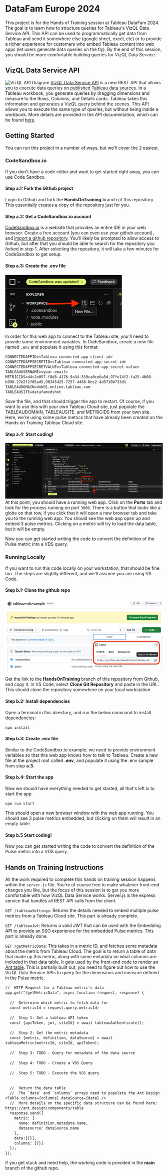 # DataFam Europe 2024

This project is for the Hands of Training session at Tableau DataFam 2024.  The goal is to learn how to structure queries for Tableau's VizQL Data Service API.  This API can be used to programmatically get data from Tableau and send it somewhere else (google sheet, excel, etc) or to provide a richer experience for customers who embed Tableau content into web apps (let users generate data queries on the fly).  By the end of this session, you should be more comfortable building queries for VizQL Data Service.

## VizQL Data Service API
![VizQL API Diagram](https://www.tableau.com/sites/default/files/2024-08/VizQL_hero.png)
[VizQL Data Service API](https://www.tableau.com/blog/vizql-data-service-use-your-data-your-way) is a new REST API that allows you to execute data queries on [published Tableau data sources](https://help.tableau.com/current/pro/desktop/en-us/publish_datasources_about.htm).  In a Tableau workbook, you generate queries by dragging dimensions and measure to the Rows, Columns, and Details cards.  Tableau takes this information and generates a VizQL query behind the scenes.  This API allows you to execute the same type of queries, but without being inside a workbook.  More details are provided in the API documentation, which can be found [here](https://help.tableau.com/current/api/vizql-data-service/en-us/).

## Getting Started

You can run this project in a number of ways, but we'll cover the 2 easiest.

### CodeSandbox.io
If you don't have a code editor and want to get started right away, you can use Code Sandbox.

#### Step a.1: Fork the Github project
Login to Github and fork the **HandsOnTraining** branch of this repository.  This essentially creates a copy of the repository just for you.

#### Step a.2: Get a CodeSandbox.io account
[CodeSandbox.io](https://codesandbox.io/) is a website that provides an entire IDE in your web browser.  Create a free account (you can even use your github account), and [import a github repository](https://codesandbox.io/docs/learn/repositories/getting-started/repo-import).  You'll likely be prompted to allow access to Github, but after that you should be able to search for the repository you forked in step 1.  After selecting the repository, it will take a few minutes for CodeSandbox to get setup.  

#### Step a.3: Create the .env file
![Create new file](/screenshots/codesandbox-1.png)

In order for this web app to connect to the Tableau site, you'll need to provide some environment variables.  In CodeSandbox, create a new file named ```.env``` and populate it using this format:
```
CONNECTEDAPPID=<Tableau-connected-app-client-id>
CONNECTEDAPPSECRETID=<Tableau-connected-app-secret-id>
CONNECTEDAPPSECRETVALUE=<Tableau-connected-app-secret-value>
TABLEAUUSERNAME=<your-email>
METRICIDS=d4c2e057-f8d8-4176-9a34-539ca0ce6a5d,97fe14f2-fa25-4b08-b998-27e2f2f85ad5,98345425-7257-4488-bbc2-4d5710b733d1
TABLEAUDOMAIN=dub01.online.tableau.com
TABLEAUSITE=datafamvdshot
```

Save the file, and that should trigger the app to restart.  Of course, if you want to use this with your own Tableau Cloud site, just populate the TABLEAUDOMAIN, TABLEAUSITE, and METRICIDS from your own site.  Here, we're using some pulse metrics that have already been created on the Hands on Training Tableau Cloud site.

#### Step a.4: Start coding!
![Get to the website](/screenshots/codesandbox-2.png)
At this point, you should have a running web app.  Click on the **Ports** tab and look for the process running on port ```3000```.  There is a button that looks like a globe on that row, if you click that it will open a new browser tab and take you to the running web app.  You should see the web app open up and embed 3 pulse metrics.  Clicking on a metric will try to load the data table, but it will be empty.  

Now you can get started writing the code to convert the definition of the Pulse metric into a VDS query.

### Running Locally
If you want to run this code locally on your workstation, that should be fine too.  The steps are slightly different, and we'll assume you are using VS Code.

#### Step b.1: Clone the github repo
![Clone the repo](/screenshots/vscode-1.png)

Get the link to the **HandsOnTraining** branch of this repository from Github, and copy it.  In VS Code, select **Clone Git Repository** and paste in the URL.  This should clone the repository somewhere on your local workstation

#### Step b.2: Install dependencies
Open a terminal in this directory, and run the below command to install dependencies:
```
npm install
```

#### Step b.3: Create .env file
Similar to the CodeSandbox.io example, we need to provide environment variables so that this web app knows how to talk to Tableau.  Create a new file at the project root called **.env**, and populate it using the .env sample from step **a.3**.

#### Step b.4: Start the app
Now we should have everything needed to get started, all that's left is to start the app
```
npm run start
```
This should open a new browser window with the web app running.  You should see 3 pulse metrics embedded, but clicking on them will result in an empty table.

#### Step b.5 Start coding!
Now you can get started writing the code to convert the definition of the Pulse metric into a VDS query.

## Hands on Training Instructions
All the work required to complete this hands on training session happens within the ```server.js``` file.  You're of course free to make whatever front-end changes you like, but the focus of this session is to get you more comfortable with how VizQL Data Service works.  Server.js is the express service that handles all REST API calls from the client.  


```GET /tableauSettings```: Returns the details needed to embed multiple pulse metrics from a Tableau Cloud site.  This part is already complete.

```GET /tableauJwt```: Returns a valid JWT that can be used with the Embedding API to provide an SSO experience for the embedded Pulse metrics.  This part is already done.

```GET /getMetricData```: This takes in a metric ID, and fetches some metadata about the metric from Tableau Cloud.  The goal is to return a table of data that made up this metric, along with some metadata on what columns are included in that data table.  It gets used by the front-end code to render an [Ant table](https://ant.design/components/table).  This is partially built out, you need to figure out how to use the VizQL Data Service APIs to query for the dimensions and measure defined in the Pulse metric.

```
//  HTTP Request for a Tableau metric's data
app.get("/getMetricData", async function (request, response) {

  //  Determine which metric to fetch data for
  const metricId = request.query.metricId;

  //  Step 1: Get a tableau API token
  const {apiToken, jwt, siteId} = await tableauAuthenticate();

  //  Step 2: Get the metric metadata
  const {metric, definition, dataSource} = await tableauMetric(metricId, siteId, apiToken);

  //  Step 3: TODO - Query for metadata of the data source
  
  //  Step 4: TODO - Create a VDS Query  

  //  Step 5: TODO - Execute the VDS query
  
 
  //  Return the data table
  //  The `data` and `columns` arrays need to populate the Ant Design <Table columns={columns} dataSource={data} />
  //  More details on the specific data structure can be found here: https://ant.design/components/table
  response.send({
    metric: {
      name: definition.metadata.name,
      datasource: dataSource.name
    },
    data:[{}],
    columns: [{}]
  });
});
```

If you get stuck and need help, the working code is provided in the **main** branch of the github repo.